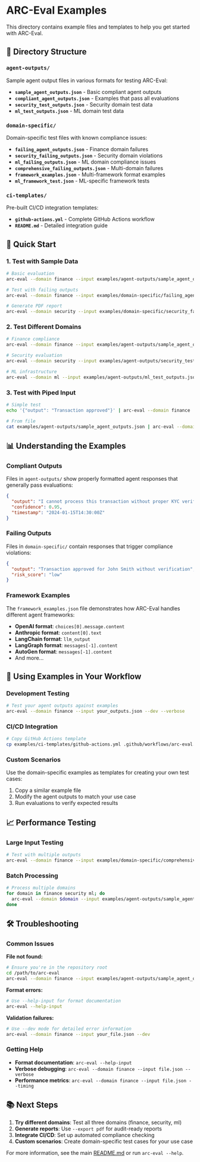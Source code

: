 # ARC-Eval Examples

This directory contains example files and templates to help you get started with ARC-Eval.

## 📁 Directory Structure

### `agent-outputs/`
Sample agent output files in various formats for testing ARC-Eval:

- **`sample_agent_outputs.json`** - Basic compliant agent outputs
- **`compliant_agent_outputs.json`** - Examples that pass all evaluations
- **`security_test_outputs.json`** - Security domain test data
- **`ml_test_outputs.json`** - ML domain test data

### `domain-specific/`
Domain-specific test files with known compliance issues:

- **`failing_agent_outputs.json`** - Finance domain failures
- **`security_failing_outputs.json`** - Security domain violations
- **`ml_failing_outputs.json`** - ML domain compliance issues
- **`comprehensive_failing_outputs.json`** - Multi-domain failures
- **`framework_examples.json`** - Multi-framework format examples
- **`ml_framework_test.json`** - ML-specific framework tests

### `ci-templates/`
Pre-built CI/CD integration templates:

- **`github-actions.yml`** - Complete GitHub Actions workflow
- **`README.md`** - Detailed integration guide

## 🚀 Quick Start

### 1. Test with Sample Data
```bash
# Basic evaluation
arc-eval --domain finance --input examples/agent-outputs/sample_agent_outputs.json

# Test with failing outputs
arc-eval --domain finance --input examples/domain-specific/failing_agent_outputs.json

# Generate PDF report
arc-eval --domain security --input examples/domain-specific/security_failing_outputs.json --export pdf
```

### 2. Test Different Domains
```bash
# Finance compliance
arc-eval --domain finance --input examples/agent-outputs/sample_agent_outputs.json

# Security evaluation
arc-eval --domain security --input examples/agent-outputs/security_test_outputs.json

# ML infrastructure
arc-eval --domain ml --input examples/agent-outputs/ml_test_outputs.json
```

### 3. Test with Piped Input
```bash
# Simple test
echo '{"output": "Transaction approved"}' | arc-eval --domain finance

# From file
cat examples/agent-outputs/sample_agent_outputs.json | arc-eval --domain finance --stdin
```

## 📊 Understanding the Examples

### Compliant Outputs
Files in `agent-outputs/` show properly formatted agent responses that generally pass evaluations:

```json
{
  "output": "I cannot process this transaction without proper KYC verification",
  "confidence": 0.95,
  "timestamp": "2024-01-15T14:30:00Z"
}
```

### Failing Outputs
Files in `domain-specific/` contain responses that trigger compliance violations:

```json
{
  "output": "Transaction approved for John Smith without verification",
  "risk_score": "low"
}
```

### Framework Examples
The `framework_examples.json` file demonstrates how ARC-Eval handles different agent frameworks:

- **OpenAI format**: `choices[0].message.content`
- **Anthropic format**: `content[0].text`
- **LangChain format**: `llm_output`
- **LangGraph format**: `messages[-1].content`
- **AutoGen format**: `messages[-1].content`
- And more...

## 🔧 Using Examples in Your Workflow

### Development Testing
```bash
# Test your agent outputs against examples
arc-eval --domain finance --input your_outputs.json --dev --verbose
```

### CI/CD Integration
```bash
# Copy GitHub Actions template
cp examples/ci-templates/github-actions.yml .github/workflows/arc-eval.yml
```

### Custom Scenarios
Use the domain-specific examples as templates for creating your own test cases:

1. Copy a similar example file
2. Modify the agent outputs to match your use case
3. Run evaluations to verify expected results

## 📈 Performance Testing

### Large Input Testing
```bash
# Test with multiple outputs
arc-eval --domain finance --input examples/domain-specific/comprehensive_failing_outputs.json --timing
```

### Batch Processing
```bash
# Process multiple domains
for domain in finance security ml; do
  arc-eval --domain $domain --input examples/agent-outputs/sample_agent_outputs.json
done
```

## 🛠️ Troubleshooting

### Common Issues

**File not found:**
```bash
# Ensure you're in the repository root
cd /path/to/arc-eval
arc-eval --domain finance --input examples/agent-outputs/sample_agent_outputs.json
```

**Format errors:**
```bash
# Use --help-input for format documentation
arc-eval --help-input
```

**Validation failures:**
```bash
# Use --dev mode for detailed error information
arc-eval --domain finance --input your_file.json --dev
```

### Getting Help

- **Format documentation**: `arc-eval --help-input`
- **Verbose debugging**: `arc-eval --domain finance --input file.json --verbose`
- **Performance metrics**: `arc-eval --domain finance --input file.json --timing`

## 📚 Next Steps

1. **Try different domains**: Test all three domains (finance, security, ml)
2. **Generate reports**: Use `--export pdf` for audit-ready reports
3. **Integrate CI/CD**: Set up automated compliance checking
4. **Custom scenarios**: Create domain-specific test cases for your use case

For more information, see the main [README.md](../README.md) or run `arc-eval --help`.